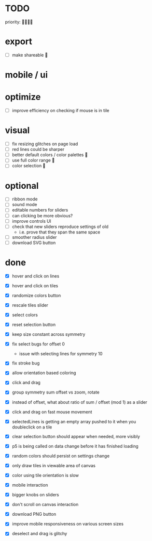 # TODO

priority: 🍅🍊🍋🍏

# export
- [ ] make shareable 🍋

# mobile / ui

# optimize
- [ ] improve efficiency on checking if mouse is in tile

# visual
- [ ] fix resizing glitches on page load
- [ ] red lines could be sharper
- [ ] better default colors / color palettes 🍏
- [ ] use full color range 🍏
- [ ] color selection 🍏

# optional
- [ ] ribbon mode
- [ ] sound mode
- [ ] editable numbers for sliders
- [ ] can clicking be more obvious?
- [ ] improve controls UI
- [ ] check that new sliders reproduce settings of old
	- i.e. prove that they span the same space
- [ ] smoother radius slider
- [ ] download SVG button

# done

- [x] hover and click on lines
- [x] hover and click on tiles
- [x] randomize colors button
- [x] rescale tiles slider
- [x] select colors
- [x] reset selection button
- [x] keep size constant across symmetry
- [x] fix select bugs for offset 0
	- issue with selecting lines for symmetry 10
- [x] fix stroke bug
- [x] allow orientation based coloring
- [x] click and drag
- [x] group symmetry sum offset vs zoom, rotate
- [x] instead of offset, what about ratio of sum / offset (mod 1) as a slider
- [x] click and drag on fast mouse movement
- [x] selectedLines is getting an empty array pushed to it when you doubleclick on a tile
- [x] clear selection button should appear when needed, more visibly
- [x] p5 is being called on data change before it has finished loading
- [x] random colors should persist on settings change
- [x] only draw tiles in viewable area of canvas
- [x] color using tile orientation is slow
- [x] mobile interaction
- [x] bigger knobs on sliders
- [x] don't scroll on canvas interaction
- [x] download PNG button
- [x] improve mobile responsiveness on various screen sizes
- [x] deselect and drag is glitchy

